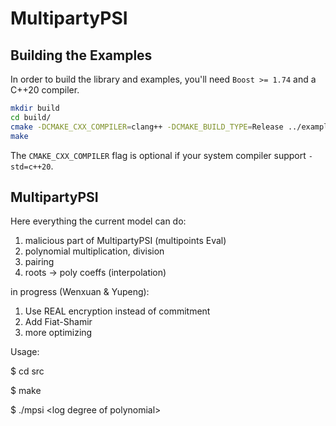 # MultipartyPSI

## Building the Examples

In order to build the library and examples, you'll need `Boost >= 1.74` and a C++20 compiler.


``` bash
mkdir build
cd build/
cmake -DCMAKE_CXX_COMPILER=clang++ -DCMAKE_BUILD_TYPE=Release ../examples
make
```

The `CMAKE_CXX_COMPILER` flag is optional if your system compiler support `-std=c++20`.


## MultipartyPSI

Here everything the current model can do:

1. malicious part of MultipartyPSI (multipoints Eval)
2. polynomial multiplication, division
3. pairing
4. roots -> poly coeffs (interpolation)



in progress (Wenxuan & Yupeng):

1. Use REAL encryption instead of commitment 
2. Add Fiat-Shamir 
3. more optimizing




Usage:

$ cd src

$ make

$ ./mpsi \<log degree of polynomial\>


